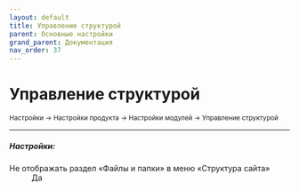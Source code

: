 ```yaml
---
layout: default
title: Управление структурой
parent: Основные настройки
grand_parent: Документация
nav_order: 37
---
```


# Управление структурой

<sub>Настройки → Настройки продукта → Настройки модулей → Управление структурой</sub>

---

##### **Настройки:**

<dl>
  <dt>Не отображать раздел «Файлы и папки» в меню «Структура сайта»</dt>
  <dd>Да</dd>
</dl>

<br>
